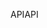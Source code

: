 <span data-ttu-id="31fef-101">API</span><span class="sxs-lookup"><span data-stu-id="31fef-101">API</span></span>